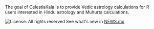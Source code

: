 The goal of CelestiaKala is to provide Vedic astrology calculations for R users interested in Hindu astrology and Muhurta calculations.

![License: All rights reserved](https://img.shields.io/badge/license-All_rights_reserved-red)
See what's new in [NEWS.md](NEWS.md)
